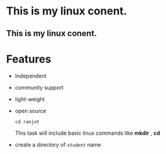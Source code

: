 # This is my linux conent.

## This is my linux conent.

# Features
- Independent
- community support
- light-weight
- open source

  ```
  cd ranjot
  ```
  This task will include basic linux commands like **mkdir** , **cd**

 - create a directory of `student` name
